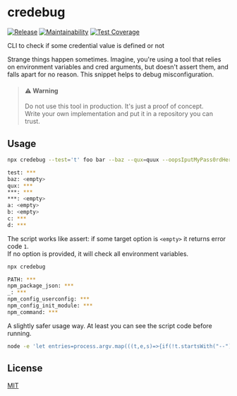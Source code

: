 # credebug

[![Release](https://github.com/antongolub/credebug/workflows/CI/badge.svg)](https://github.com/antongolub/credebug/actions)
[![Maintainability](https://api.codeclimate.com/v1/badges/150b4d4d62cea4bd3266/maintainability)](https://codeclimate.com/github/antongolub/credebug/maintainability)
[![Test Coverage](https://api.codeclimate.com/v1/badges/150b4d4d62cea4bd3266/test_coverage)](https://codeclimate.com/github/antongolub/credebug/test_coverage)

CLI to check if some credential value is defined or not

Strange things happen sometimes. Imagine, you're using a tool that relies on environment variables and cred arguments, but doesn't assert them, and falls apart for no reason. This snippet helps to debug misconfiguration.

> #### ⚠️ Warning
> Do not use this tool in production. It's just a proof of concept.  
> Write your own implementation and put it in a repository you can trust.

## Usage
```bash
npx credebug --test='t' foo bar --baz --qux=quux --oopsIputMyPass0rdHere='t' --asv00124 --a --b --c=c --d d
```
```bash
test: ***
baz: <empty>
qux: ***
***: ***
***: <empty>
a: <empty>
b: <empty>
c: ***
d: ***
```
The script works like assert: if some target option is `<empty>` it returns error code `1`.  
If no option is provided, it will check all environment variables.

```bash
npx credebug
```
```bash
PATH: ***
npm_package_json: ***
_: ***
npm_config_userconfig: ***
npm_config_init_module: ***
npm_command: ***
```

A slightly safer usage way. At least you can see the script code before running.

```bash
node -e 'let entries=process.argv.map(((t,e,s)=>{if(!t.startsWith("--"))return;const[r,n]=t.slice(2).split("=");return[r,n||s[e+1]&&!s[e+1]?.startsWith("--")]})).filter(Boolean);entries.length||(entries=Object.entries(process.env));let status=0;const result=entries.reduce(((t,[e,s])=>{const r=s?"***":"<empty>",n=/^[a-zA-Z_]+$/.test(e)?e:"***";return s||(status=1),`${t}\n${n}: ${r}`}),"");console.log(result),process.exit(status);' -- --test='t' foo bar --baz --qux=quux --oopsIputMyPass0rdHere='t' --asv00124 --a --b --c=c --d d
```

## License
[MIT](./LICENSE)
